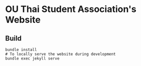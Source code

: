 # OU Thai Student Association's Website

## Build

```console
bundle install
# To locally serve the website during development
bundle exec jekyll serve
```